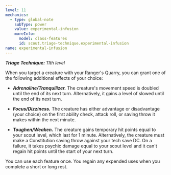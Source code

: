 ```yaml
---
level: 11
mechanics:
  - type: global-note
    subType: power
    value: experimental-infusion
    moreInfo:
      model: class-features
      id: scout.triage-technique.experimental-infusion
name: experimental-infusion
---
```

_**Triage Technique:** 11th level_
When you target a creature with your Ranger's Quarry, you can grant one of the following additional effects of your choice:
- ***Adrenaline/Tranquilizer.*** The creature's movement speed is doubled until the end of its next turn. Alternatively, it gains a level of slowed until the end of its next turn.
- ***Focus/Dizziness.*** The creature has either advantage or disadvantage (your choice) on the first ability check, attack roll, or saving throw it makes within the next minute.
- ***Toughen/Weaken.*** The creature gains temporary hit points equal to your scout level, which last for 1 minute. Alternatively, the creature must make a Constitution saving throw against your tech save DC. On a failure, it takes psychic damage equal to your scout level and it can't regain hit points until the start of your next turn.
You can use each feature once. You regain any expended uses when you complete a short or long rest.